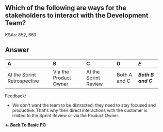 ## Which of the following are ways for the stakeholders to interact with the Development Team?

KSAs: 852, 860

## Answer
| A | B | C | D | ***E*** |
| :--- | :--- | :--- | :--- | :--- |
| At the Sprint Retrospective | Via the Product Owner | At the Sprint Review | Both A and C | ***Both B and C*** |


Feedback:

- We don't want the team to be distracted; they need to stay focused and productive. That's why their direct interactions with the customer is limited to the Sprint Review or via the Product Owner.

[**<- Back To Basic PO**](../../../Basic_PO.md)

